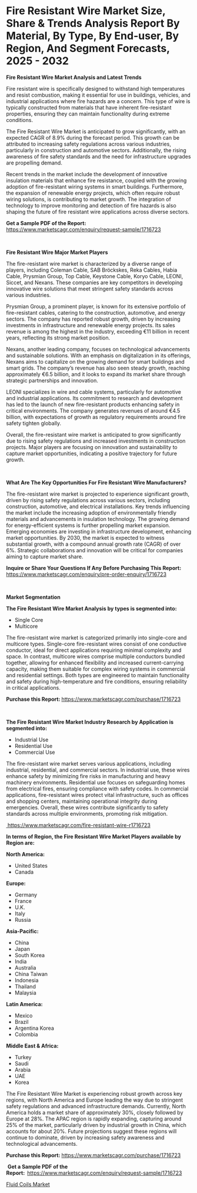 <p><h1>Fire Resistant Wire Market Size, Share & Trends Analysis Report By Material, By Type, By End-user, By Region, And Segment Forecasts, 2025 - 2032</h1></p><p><strong>Fire Resistant Wire Market Analysis and Latest Trends</strong></p>
<p><p>Fire resistant wire is specifically designed to withstand high temperatures and resist combustion, making it essential for use in buildings, vehicles, and industrial applications where fire hazards are a concern. This type of wire is typically constructed from materials that have inherent fire-resistant properties, ensuring they can maintain functionality during extreme conditions.</p><p>The Fire Resistant Wire Market is anticipated to grow significantly, with an expected CAGR of 8.9% during the forecast period. This growth can be attributed to increasing safety regulations across various industries, particularly in construction and automotive sectors. Additionally, the rising awareness of fire safety standards and the need for infrastructure upgrades are propelling demand.</p><p>Recent trends in the market include the development of innovative insulation materials that enhance fire resistance, coupled with the growing adoption of fire-resistant wiring systems in smart buildings. Furthermore, the expansion of renewable energy projects, which often require robust wiring solutions, is contributing to market growth. The integration of technology to improve monitoring and detection of fire hazards is also shaping the future of fire resistant wire applications across diverse sectors.</p></p>
<p><strong>Get a Sample PDF of the Report:&nbsp;</strong> <a href="https://www.marketscagr.com/enquiry/request-sample/1716723?utm_campaign=3501&utm_medium=2&utm_source=Github&utm_content=ia&utm_term=25032025&utm_id=fire-resistant-wire">https://www.marketscagr.com/enquiry/request-sample/1716723</a></p>
<p>&nbsp;</p>
<p><strong>Fire Resistant Wire Major Market Players</strong></p>
<p><p>The fire-resistant wire market is characterized by a diverse range of players, including Coleman Cable, SAB Bröckskes, Reka Cables, Habia Cable, Prysmian Group, Top Cable, Keystone Cable, Koryo Cable, LEONI, Siccet, and Nexans. These companies are key competitors in developing innovative wire solutions that meet stringent safety standards across various industries.</p><p>Prysmian Group, a prominent player, is known for its extensive portfolio of fire-resistant cables, catering to the construction, automotive, and energy sectors. The company has reported robust growth, driven by increasing investments in infrastructure and renewable energy projects. Its sales revenue is among the highest in the industry, exceeding €11 billion in recent years, reflecting its strong market position.</p><p>Nexans, another leading company, focuses on technological advancements and sustainable solutions. With an emphasis on digitalization in its offerings, Nexans aims to capitalize on the growing demand for smart buildings and smart grids. The company’s revenue has also seen steady growth, reaching approximately €6.5 billion, and it looks to expand its market share through strategic partnerships and innovation.</p><p>LEONI specializes in wire and cable systems, particularly for automotive and industrial applications. Its commitment to research and development has led to the launch of new fire-resistant products enhancing safety in critical environments. The company generates revenues of around €4.5 billion, with expectations of growth as regulatory requirements around fire safety tighten globally.</p><p>Overall, the fire-resistant wire market is anticipated to grow significantly due to rising safety regulations and increased investments in construction projects. Major players are focusing on innovation and sustainability to capture market opportunities, indicating a positive trajectory for future growth.</p></p>
<p>&nbsp;</p>
<p><strong>What Are The Key Opportunities For Fire Resistant Wire Manufacturers?</strong></p>
<p><p>The fire-resistant wire market is projected to experience significant growth, driven by rising safety regulations across various sectors, including construction, automotive, and electrical installations. Key trends influencing the market include the increasing adoption of environmentally friendly materials and advancements in insulation technology. The growing demand for energy-efficient systems is further propelling market expansion. Emerging economies are investing in infrastructure development, enhancing market opportunities. By 2030, the market is expected to witness substantial growth, with a compound annual growth rate (CAGR) of over 6%. Strategic collaborations and innovation will be critical for companies aiming to capture market share.</p></p>
<p><strong>Inquire or Share Your Questions If Any Before Purchasing This Report:</strong> <a href="https://www.marketscagr.com/enquiry/pre-order-enquiry/1716723?utm_campaign=3501&utm_medium=2&utm_source=Github&utm_content=ia&utm_term=25032025&utm_id=fire-resistant-wire">https://www.marketscagr.com/enquiry/pre-order-enquiry/1716723</a></p>
<p>&nbsp;</p>
<p><strong>Market Segmentation</strong></p>
<p><strong>The Fire Resistant Wire Market Analysis by types is segmented into:</strong></p>
<p><ul><li>Single Core</li><li>Multicore</li></ul></p>
<p><p>The fire-resistant wire market is categorized primarily into single-core and multicore types. Single-core fire-resistant wires consist of one conductive conductor, ideal for direct applications requiring minimal complexity and space. In contrast, multicore wires comprise multiple conductors bundled together, allowing for enhanced flexibility and increased current-carrying capacity, making them suitable for complex wiring systems in commercial and residential settings. Both types are engineered to maintain functionality and safety during high-temperature and fire conditions, ensuring reliability in critical applications.</p></p>
<p><strong>Purchase this Report:&nbsp;</strong><a href="https://www.marketscagr.com/purchase/1716723?utm_campaign=3501&utm_medium=2&utm_source=Github&utm_content=ia&utm_term=25032025&utm_id=fire-resistant-wire">https://www.marketscagr.com/purchase/1716723</a></p>
<p>&nbsp;</p>
<p><strong>The Fire Resistant Wire Market Industry Research by Application is segmented into:</strong></p>
<p><ul><li>Industrial Use</li><li>Residential Use</li><li>Commercial Use</li></ul></p>
<p><p>The fire-resistant wire market serves various applications, including industrial, residential, and commercial sectors. In industrial use, these wires enhance safety by minimizing fire risks in manufacturing and heavy machinery environments. Residential use focuses on safeguarding homes from electrical fires, ensuring compliance with safety codes. In commercial applications, fire-resistant wires protect vital infrastructure, such as offices and shopping centers, maintaining operational integrity during emergencies. Overall, these wires contribute significantly to safety standards across multiple environments, promoting risk mitigation.</p></p>
<p><a href="https://www.marketscagr.com/fire-resistant-wire-r1716723?utm_campaign=3501&utm_medium=2&utm_source=Github&utm_content=ia&utm_term=25032025&utm_id=fire-resistant-wire">&nbsp;https://www.marketscagr.com/fire-resistant-wire-r1716723</a></p>
<p><strong>In terms of Region, the Fire Resistant Wire Market Players available by Region are:</strong></p>
<p>
    <p> <strong> North America: </strong>
        <ul>
            <li>United States</li>
            <li>Canada</li>
        </ul>
        </p> 
    <p> <strong> Europe: </strong>
        <ul>
            <li>Germany</li>
            <li>France</li>
            <li>U.K.</li>
            <li>Italy</li>
            <li>Russia</li>
        </ul>
        </p> 
    <p> <strong> Asia-Pacific: </strong>
        <ul>
            <li>China</li>
            <li>Japan</li>
            <li>South Korea</li>
            <li>India</li>
            <li>Australia</li>
            <li>China Taiwan</li>
            <li>Indonesia</li>
            <li>Thailand</li>
            <li>Malaysia</li>
        </ul>
        </p> 
    <p> <strong> Latin America: </strong>
        <ul>
            <li>Mexico</li>
            <li>Brazil</li>
            <li>Argentina Korea</li>
            <li>Colombia</li>
        </ul>
        </p> 
    <p> <strong> Middle East & Africa: </strong>
        <ul>
            <li>Turkey</li>
            <li>Saudi</li>
            <li>Arabia</li>
            <li>UAE</li>
            <li>Korea</li>
        </ul>
    </p>
    </p>
<p><p>The Fire Resistant Wire Market is experiencing robust growth across key regions, with North America and Europe leading the way due to stringent safety regulations and advanced infrastructure demands. Currently, North America holds a market share of approximately 30%, closely followed by Europe at 28%. The APAC region is rapidly expanding, capturing around 25% of the market, particularly driven by industrial growth in China, which accounts for about 20%. Future projections suggest these regions will continue to dominate, driven by increasing safety awareness and technological advancements.</p></p>
<p><strong>Purchase this Report: </strong><a href="https://www.marketscagr.com/purchase/1716723?utm_campaign=3501&utm_medium=2&utm_source=Github&utm_content=ia&utm_term=25032025&utm_id=fire-resistant-wire">https://www.marketscagr.com/purchase/1716723</a></p>
<p>&nbsp;<strong>Get a Sample PDF of the Report:&nbsp;&nbsp;</strong><a href="https://www.marketscagr.com/enquiry/request-sample/1716723?utm_campaign=3501&utm_medium=2&utm_source=Github&utm_content=ia&utm_term=25032025&utm_id=fire-resistant-wire">https://www.marketscagr.com/enquiry/request-sample/1716723</a></p>
<p><strong></strong></p>
<p><p><a href="https://github.com/vassihucz/Market-Research-Report-List-1/blob/main/fluid-coils-market.md?utm_campaign=3501&utm_medium=2&utm_source=Github&utm_content=ia&utm_term=25032025&utm_id=fire-resistant-wire">Fluid Coils Market</a></p></p>